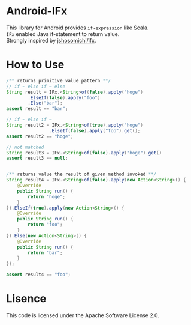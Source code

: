 # Android-IFx

This library for Android provides `if-expression` like Scala.  
`IFx` enabled Java if-statement to return value.  
Strongly inspired by [jshosomichi/ifx](https://github.com/jshosomichi/ifx).  

# How to Use

```java
/** returns primitive value pattern **/
// if ~ else if ~ else
String result = IFx.<String>of(false).apply("hoge")
        .ElseIf(false).apply("foo")
        .Else("bar");
assert result == "bar";

// if ~ else if ~
String result2 = IFx.<String>of(true).apply("hoge")
                .ElseIf(false).apply("foo").get();
assert result2 == "hoge";

// not matched 
String result3 = IFx.<String>of(false).apply("hoge").get()
assert result3 == null;


/** returns value the result of given method invoked **/
String result4 = IFx.<String>of(false).apply(new Action<String>() {
    @Override
    public String run() {
        return "hoge";
    }
}).ElseIf(true).apply(new Action<String>() {
    @Override
    public String run() {
        return "foo";
    }
}).Else(new Action<String>() {
    @Override
    public String run() {
        return "bar";
    }
});

assert result4 == "foo";
```

# Lisence

This code is licensed under the Apache Software License 2.0.
